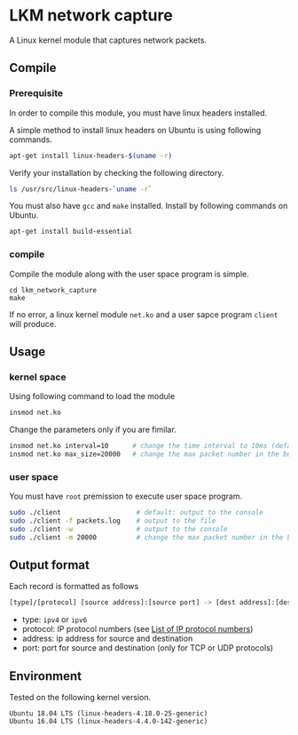 # LKM network capture
A Linux kernel module that captures network packets.

## Compile
### Prerequisite
In order to compile this module, you must have linux headers installed.

A simple method to install linux headers on Ubuntu is using following commands.

```bash
apt-get install linux-headers-$(uname -r)
```

Verify your installation by checking the following directory.

```bash
ls /usr/src/linux-headers-`uname -r`
```

You must also have `gcc` and `make` installed. Install by following commands on Ubuntu.

```bash
apt-get install build-essential
```

### compile
Compile the module along with the user space program is simple.

```
cd lkm_network_capture
make
```

If no error, a linux kernel module `net.ko` and a user sapce program `client` will produce.

## Usage
### kernel space
Using following command to load the module

```bash
insmod net.ko
```

Change the parameters only if you are fimilar.

``` bash
insmod net.ko interval=10      # change the time interval to 10ms (default: 1000ms)
insmod net.ko max_size=20000   # change the max packet number in the buffer (default: 10000)
```

### user space
You must have `root` premission to execute user space program.

``` bash
sudo ./client                   # default: output to the console
sudo ./client -f packets.log    # output to the file
sudo ./client -w                # output to the console
sudo ./client -m 20000          # change the max packet number in the buffer (must be consistent with lkm)
```

## Output format
Each record is formatted as follows

```bash
[type]/[protocol] [source address]:[source port] -> [dest address]:[dest port]
```

- type: `ipv4` or `ipv6`
- protocol: IP protocol numbers (see [List of IP protocol numbers](https://en.wikipedia.org/wiki/List_of_IP_protocol_numbers))
- address: ip address for source and destination
- port: port for source and destination (only for TCP or UDP protocols)

## Environment
Tested on the following kernel version.
```
Ubuntu 18.04 LTS (linux-headers-4.18.0-25-generic)
Ubuntu 16.04 LTS (linux-headers-4.4.0-142-generic)
```
